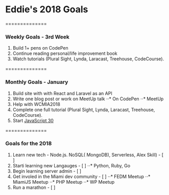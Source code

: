 # Eddie's 2018 Goals
==============

### Weekly Goals - 3rd Week

1. Build 1+ pens on CodePen 
2. Continue reading personal/life improvement book
3. Watch tutorials (Plural Sight, Lynda, Laracast, Treehouse, CodeCourse).

==============

### Monthly Goals - January

1. Build site with with React and Laravel as an API
2. Write one blog post or work on MeetUp talk
⋅⋅* On CodePen
⋅⋅* MeetUp
3. Help with WCMIA2018
4. Complete one full tutorial (Plural Sight, Lynda, Laracast, Treehouse, CodeCourse).
5. Start [JavaScript 30](https://javascript30.com/)

==============

### Goals for the 2018

1. Learn new tech - Node.js. NoSQL( MongoDB), Serverless, Alex Skill) - [ ]
2. Starti learning new Langauges - [ ]
⋅⋅* Python, Ruby, Go
3. Begin learning server admin - [ ]
4. Get involed in the Miami dev community - [ ]
⋅⋅* FEDM Meetup
⋅⋅* MiamiJS Meetup
⋅⋅* PHP Meetup
⋅⋅* WP Meetup
5. Run a marathon - [ ]
 
